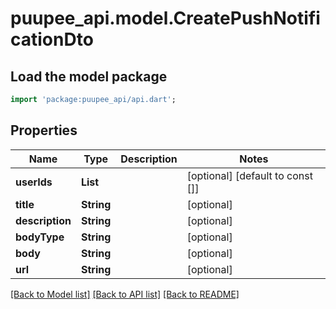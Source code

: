 # puupee_api.model.CreatePushNotificationDto

## Load the model package
```dart
import 'package:puupee_api/api.dart';
```

## Properties
Name | Type | Description | Notes
------------ | ------------- | ------------- | -------------
**userIds** | **List<String>** |  | [optional] [default to const []]
**title** | **String** |  | [optional] 
**description** | **String** |  | [optional] 
**bodyType** | **String** |  | [optional] 
**body** | **String** |  | [optional] 
**url** | **String** |  | [optional] 

[[Back to Model list]](../README.md#documentation-for-models) [[Back to API list]](../README.md#documentation-for-api-endpoints) [[Back to README]](../README.md)


